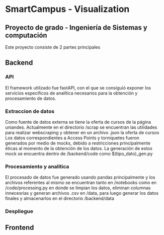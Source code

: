 # SmartCampus - Visualization

## Proyecto de grado - Ingeniería de Sistemas y computación

Este proyecto consiste de 2 partes principales

## Backend
### API
El framework utilizado fue fastAPI, con el que se consiguió exponer los servicios específicos de analítica necesarios para la obtención y procesamiento de datos.
### Extraccion de datos
Como fuente de datos externa se tiene la oferta de cursos de la página uniandes. Actualmente en el directorio /scrap se encuentran las utilidades para realizar webscraping y obtener en un archivo .json la oferta de cursos
Los datos correspondientes a Access Points y torniquetes fueron generados por medio de mocks, debido a restricciones principalmente éticas al momento de la obtención de los datos. La generación de estos mock se encuentra dentro de /backend/code
como $(tipo_dato)_gen.py
### Procesamiento y analítica
El procesado de datos fue generado usando pandas principalmente y los archivos referentes al mismo se encuentran tanto en /notebooks como en /code/processing.py en donde se limpian los datos, eliminan columnas innecesrias y generan archivos .csv en /data,
para luego generar los datos finales y almacenarlos en el directorio /backend/data
### Despliegue


## Frontend

